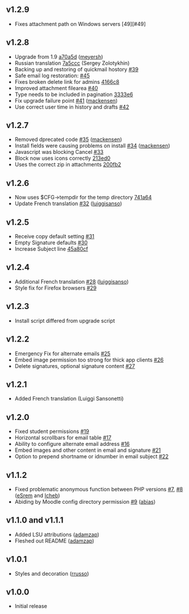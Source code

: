 ## v1.2.9

- Fixes attachment path on Windows servers [49][#49]

[49]: https://github.com/lsuits/quickmail/issues/49

## v1.2.8

- Upgrade from 1.9 [a70a5d][a70a5d] ([meyersh][meyersh])
- Russian translation [7a5ccc][7a5ccc] (Sergey Zolotykhin)
- Backing up and restoring of quickmail hostory [#39][39]
- Safe email log restoration: [#45][45]
- Fixes broken delete link for admins [4166c8][4166c8]
- Improved attachment filearea [#40][40]
- Type needs to be included in pagination [3333e6][3333e6]
- Fix upgrade failure point [#41][41] ([mackensen][mackensen])
- Use correct user time in history and drafts [#42][42]

[meyersh]: https://github.com/meyersh
[a70a5d]: https://github.com/lsuits/quickmail/commit/a70a5da1a2c58237078292e8798493643bb38427
[7a5ccc]: https://github.com/lsuits/quickmail/commit/7a5cccdff8a1b9d9db7a0a2c3c8e3055a8519e75
[4166c8]: https://github.com/lsuits/quickmail/commit/4166c828d531e4ef2538fbae2f156c49bb627cdb
[3333e6]: https://github.com/lsuits/quickmail/commit/3333e643606947254b5cb1cdf5beeb33b7ea1bb7
[40]: https://github.com/lsuits/quickmail/issues/40
[41]: https://github.com/lsuits/quickmail/pull/41
[42]: https://github.com/lsuits/quickmail/issues/42
[39]: https://github.com/lsuits/quickmail/pull/39
[45]: https://github.com/lsuits/quickmail/issues/45

## v1.2.7

- Removed dprecated code [#35][35] ([mackensen][mackensen])
- Install fields were causing problems on install [#34][34] ([mackensen][mackensen])
- Javascript was blocking Cancel [#33][33]
- Block now uses icons correctly [213ed0][213ed0]
- Uses the correct zip in attachments [200fb2][200fb2]

[mackensen]: https://github.com/mackensen
[213ed0]: https://github.com/lsuits/quickmail/commit/213ed09b58a065608d81df83005dccd4f8b6714d
[200fb2]: https://github.com/lsuits/quickmail/commit/200fb2e07d01c052a398c799d11607eed3f5ac64
[33]: https://github.com/lsuits/quickmail/issues/33
[34]: https://github.com/lsuits/quickmail/issues/34
[35]: https://github.com/lsuits/quickmail/issues/35

## v1.2.6

- Now uses $CFG->tempdir for the temp directory [741a64][741a64]
- Update French translation [#32][32] ([luiggisanso][luiggisanso])

[741a64]: https://github.com/lsuits/quickmail/commit/741a64546344ba1fb639df251f15a8fc2b0c34b4
[32]: https://github.com/lsuits/quickmail/pull/32

## v1.2.5

- Receive copy default setting [#31][31]
- Empty Signature defaults [#30][30]
- Increase Subject line [45a80cf][45a80cf]

[31]: https://github.com/lsuits/quickmail/issues/31
[30]: https://github.com/lsuits/quickmail/issues/30
[45a80cf]: https://github.com/lsuits/quickmail/commit/45a80cff9ee0f565fe2bd93ea720bbd0ef5897b8

## v1.2.4

- Additional French translation [#28][28] ([luiggisanso][luiggisanso])
- Style fix for Firefox browsers [#29][29]

[28]: https://github.com/lsuits/quickmail/pull/28
[29]: https://github.com/lsuits/quickmail/issues/29
[luiggisanso]: https://github.com/luiggisanso

## v1.2.3

- Install script differed from upgrade script

## v1.2.2

- Emergency Fix for alternate emails [#25][25]
- Embed image permission too strong for thick app clients [#26][26]
- Delete signatures, optional signature content [#27][27]

[25]: https://github.com/lsuits/quickmail/issues/25
[26]: https://github.com/lsuits/quickmail/issues/26
[27]: https://github.com/lsuits/quickmail/issues/27

## v1.2.1

- Added French translation (Luiggi Sansonetti)

## v1.2.0

- Fixed student permissions [#19][19]
- Horizontal scrollbars for email table [#17][17]
- Ability to configure alternate email address [#16][16]
- Embed images and other content in email and signature [#21][21]
- Option to prepend shortname or idnumber in email subject [#22][22]

[22]: https://github.com/lsuits/quickmail/pull/22
[21]: https://github.com/lsuits/quickmail/pull/21
[16]: https://github.com/lsuits/quickmail/pull/16
[19]: https://github.com/lsuits/quickmail/pull/19
[17]: https://github.com/lsuits/quickmail/pull/17

## v1.1.2

- Fixed problematic anonymous function between PHP versions [#7][7], [#8][8] ([eSrem][eSrem] and [Icheb][Icheb])
- Abiding by Moodle config directory permission [#9][9] ([abias][abias])

[7]: https://github.com/lsuits/quickmail/issues/7
[8]: https://github.com/lsuits/quickmail/issues/8
[9]: https://github.com/lsuits/quickmail/issues/9

[eSrem]: https://github.com/eSrem
[Icheb]: https://github.com/Icheb
[abias]: https://github.com/abias

## v1.1.0 and v1.1.1

- Added LSU attributions ([adamzap][adamzap])
- Fleshed out README ([adamzap][adamzap])

[adamzap]: https://github.com/adamzap

## v1.0.1

- Styles and decoration ([rrusso][rrusso])

[rrusso]: https://github.com/rrusso

## v1.0.0

- Initial release
